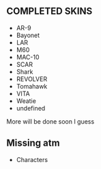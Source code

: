 ## COMPLETED SKINS
- AR-9
- Bayonet
- LAR
- M60
- MAC-10
- SCAR
- Shark
- REVOLVER
- Tomahawk
- VITA
- Weatie
- undefined

More will be done soon I guess

## Missing atm
- Characters
